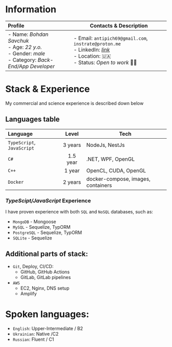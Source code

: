 # Information

| Profile | Contacts & Description |
| :- | - |
|- Name: *Bohdan Savchuk*<br/>- Age: *22 y.o.*<br/>- Gender: *male*<br/>- Category: *Back-End/App Developer*|- Email: `antipich69@gmail.com`, `instrate@proton.me`<br/>- LinkedIn: [*link*](https://www.linkedin.com/in/instrate/)<br/>- Location: 🇺🇦 <br/>- Status: *Open to work* 🧑‍🏭|

# Stack & Experience

My commercial and science experience is described down below

## Languages table

| Language | Level | Tech |
| :- | :-: | - |
| `TypeScript`, `JavaScript` | 3 years | NodeJs, NestJs |
| `C#` | 1.5 year | .NET, WPF, OpenGL |
| `C++` | 1 year | OpenCL, CUDA, OpenGL |
| `Docker` | 2 years | docker-compose, images, containers |

### *TypeScipt/JavaScript* Experience

I have proven experience with both `SQL` and `NoSQL` databases, such as:

*  `MongoDB` - Mongoose
*  `MySQL` - Sequelize, TypORM
*  `PostgreSQL` - Sequelize, TypORM
*  `SQLite` - Sequelize

## Additional parts of stack:
* `Git`, Deploy, CI/CD:
  * GitHub, GitHub Actions
  * GitLab, GitLab pipelines
* `AWS`
  * EC2, Nginx, DNS setup
  * Amplify

# Spoken languages:

-  `English`: Upper-Intermediate / B2
-  `Ukrainian`: Native /C2
-  `Russian`: Fluent / C1

<!---
Instrate/Instrate is a ✨ special ✨ repository because its `README.md` (this file) appears on your GitHub profile.
You can click the Preview link to take a look at your changes.
--->
